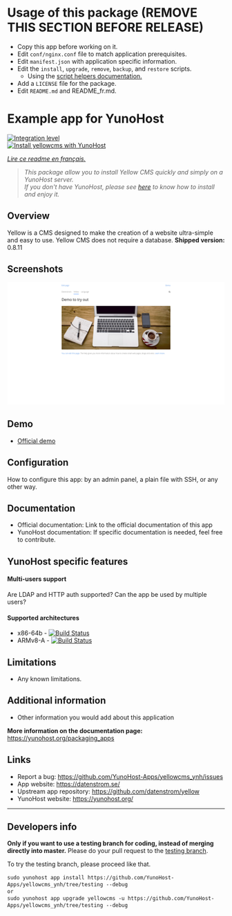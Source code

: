 # Usage of this package (REMOVE THIS SECTION BEFORE RELEASE)
- Copy this app before working on it.
- Edit `conf/nginx.conf` file to match application prerequisites.
- Edit `manifest.json` with application specific information.
- Edit the `install`, `upgrade`, `remove`, `backup`, and `restore` scripts.
  - Using the [script helpers documentation.](https://helpers.yunohost.org/)
- Add a `LICENSE` file for the package.
- Edit `README.md` and README_fr.md.

# Example app for YunoHost

[![Integration level](https://dash.yunohost.org/yellowcms.svg)](https://dash.yunohost.org/appci/app/yellowcms)  
[![Install yellowcms with YunoHost](https://install-app.yunohost.org/install-with-yunohost.png)](https://install-app.yunohost.org/?app=yellowcms)

*[Lire ce readme en français.](./README_fr.md)*

> *This package allow you to install Yellow CMS quickly and simply on a YunoHost server.  
If you don't have YunoHost, please see [here](https://yunohost.org/#/install) to know how to install and enjoy it.*

## Overview
Yellow is a CMS designed to make the creation of a website ultra-simple and easy to use. Yellow CMS does not require a database.
**Shipped version:** 0.8.11

## Screenshots

![](/images/yellowcms_screenshots.png)

## Demo

* [Official demo](https://datenstrom.se/edit/yellow/demo/)

## Configuration

How to configure this app: by an admin panel, a plain file with SSH, or any other way.

## Documentation

 * Official documentation: Link to the official documentation of this app
 * YunoHost documentation: If specific documentation is needed, feel free to contribute.

## YunoHost specific features

#### Multi-users support

Are LDAP and HTTP auth supported?
Can the app be used by multiple users?

#### Supported architectures

* x86-64b - [![Build Status](https://ci-apps.yunohost.org/ci/logs/yellowcms%20%28Apps%29.svg)](https://ci-apps.yunohost.org/ci/apps/yellowcms/)
* ARMv8-A - [![Build Status](https://ci-apps-arm.yunohost.org/ci/logs/yellowcms%20%28Apps%29.svg)](https://ci-apps-arm.yunohost.org/ci/apps/yellowcms/)

## Limitations

* Any known limitations.

## Additional information

* Other information you would add about this application

**More information on the documentation page:**  
https://yunohost.org/packaging_apps

## Links

 * Report a bug: https://github.com/YunoHost-Apps/yellowcms_ynh/issues
 * App website: https://datenstrom.se/
 * Upstream app repository: https://github.com/datenstrom/yellow
 * YunoHost website: https://yunohost.org/

---

Developers info
----------------

**Only if you want to use a testing branch for coding, instead of merging directly into master.**
Please do your pull request to the [testing branch](https://github.com/YunoHost-Apps/yellowcms_ynh/tree/testing).

To try the testing branch, please proceed like that.
```
sudo yunohost app install https://github.com/YunoHost-Apps/yellowcms_ynh/tree/testing --debug
or
sudo yunohost app upgrade yellowcms -u https://github.com/YunoHost-Apps/yellowcms_ynh/tree/testing --debug
```

